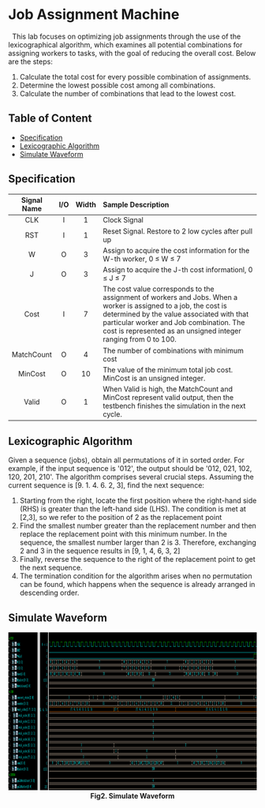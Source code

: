 # Job Assignment Machine
&nbsp;&nbsp;This lab focuses on optimizing job assignments through the use of the lexicographical algorithm, which examines all potential combinations for assigning workers to tasks, with the goal of reducing the overall cost. Below are the steps:  
1. Calculate the total cost for every possible combination of assignments.
2. Determine the lowest possible cost among all combinations.
3. Calculate the number of combinations that lead to the lowest cost.

## Table of Content
- [Specification](#specification)
- [Lexicographic Algorithm](#lexicographic-algorithm)
- [Simulate Waveform](#simulate-waveform)
  

## Specification

| Signal Name | I/O | Width | Sample Description |
| :----: | :----: | :----: | :----|
| CLK | I | 1 | Clock Signal |
| RST | I | 1 | Reset Signal. Restore to 2 low cycles after pull up |
| W | O | 3 | Assign to acquire the cost information for the W-th worker, 0 &le; W &le; 7 |
| J | O | 3 | Assign to acquire the J-th cost informationl, 0 &le; J &le; 7 |
| Cost | I | 7 | The cost value corresponds to the assignment of workers and Jobs. When a worker is assigned to a job, the cost is determined by the value associated with that particular worker and Job combination. The cost is represented as an unsigned integer ranging from 0 to 100. |
| MatchCount | O | 4 | The number of combinations with minimum cost |
| MinCost | O | 10 | The value of the minimum total job cost. MinCost is an unsigned integer. |
| Valid | O | 1 | When Valid is high, the MatchCount and MinCost represent valid output, then the testbench finishes the simulation in the next cycle. |

## Lexicographic Algorithm

Given a sequence (jobs), obtain all permutations of it in sorted order. For example, if the input sequence is '012', the output should be '012, 021, 102, 120, 201, 210'. The algorithm comprises several crucial steps. Assuming the current sequence is [9. 1. 4. 6. 2, 3], find the next sequence:  
1. Starting from the right, locate the first position where the right-hand side (RHS) is greater than the left-hand side (LHS). The condition is met at [2,3], so we refer to the position of 2 as the replacement point  
2. Find the smallest number greater than the replacement number and then replace the replacement point with this minimum number. In the sequence, the smallest number larger than 2 is 3. Therefore, exchanging 2 and 3 in the sequence results in [9, 1, 4, 6, 3, 2]
3. Finally, reverse the sequence to the right of the replacement point to get the next sequence.
4. The termination condition for the algorithm arises when no permutation can be found, which happens when the sequence is already arranged in descending order.

## Simulate Waveform
<p align="center">
  <img src="https://github.com/RexJian/JobAssignmentMachine/blob/main/wave.png" width="2000" height="320" alt="wave">
  <br> <strong>Fig2. Simulate Waveform</strong>
</p> 

